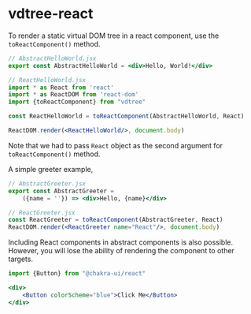 # vdtree-react

To render a static virtual DOM tree in a react component, use the `toReactComponent()` method.

```jsx
// AbstractHelloWorld.jsx
export const AbstractHelloWorld = <div>Hello, World!</div>

// ReactHelloWorld.jsx
import * as React from 'react'
import * as ReactDOM from 'react-dom'
import {toReactComponent} from "vdtree"

const ReactHelloWorld = toReactComponent(AbstractHelloWorld, React)

ReactDOM.render(<ReactHelloWorld/>, document.body)
```

Note that we had to pass `React` object as the second argument for `toReactComponent()` method.

A simple greeter example,

```jsx
// AbstractGreeter.jsx
export const AbstractGreeter =
    ({name = ''}) => <div>Hello, {name}</div>

// ReactGreeter.jsx
const ReactGreeter = toReactComponent(AbstractGreeter, React)
ReactDOM.render(<ReactGreeter name="React"/>, document.body)
```

Including React components in abstract components is also possible.
However, you will lose the ability of rendering the component to other targets.

```jsx
import {Button} from "@chakra-ui/react"

<div>
    <Button colorScheme="blue">Click Me</Button>
</div>
```
